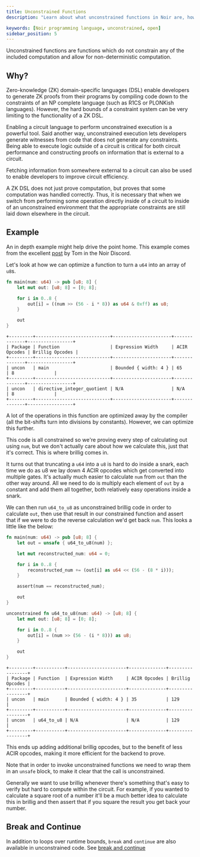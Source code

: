 ```yaml
---
title: Unconstrained Functions
description: "Learn about what unconstrained functions in Noir are, how to use them and when you'd want to."

keywords: [Noir programming language, unconstrained, open]
sidebar_position: 5
---
```


Unconstrained functions are functions which do not constrain any of the included computation and allow for non-deterministic computation.

## Why?

Zero-knowledge (ZK) domain-specific languages (DSL) enable developers to generate ZK proofs from their programs by compiling code down to the constraints of an NP complete language (such as R1CS or PLONKish languages). However, the hard bounds of a constraint system can be very limiting to the functionality of a ZK DSL.

Enabling a circuit language to perform unconstrained execution is a powerful tool. Said another way, unconstrained execution lets developers generate witnesses from code that does not generate any constraints. Being able to execute logic outside of a circuit is critical for both circuit performance and constructing proofs on information that is external to a circuit.

Fetching information from somewhere external to a circuit can also be used to enable developers to improve circuit efficiency.

A ZK DSL does not just prove computation, but proves that some computation was handled correctly. Thus, it is necessary that when we switch from performing some operation directly inside of a circuit to inside of an unconstrained environment that the appropriate constraints are still laid down elsewhere in the circuit.

## Example

An in depth example might help drive the point home. This example comes from the excellent [post](https://discord.com/channels/1113924620781883405/1124022445054111926/1128747641853972590) by Tom in the Noir Discord.

Let's look at how we can optimize a function to turn a `u64` into an array of `u8`s.

```rust
fn main(num: u64) -> pub [u8; 8] {
    let mut out: [u8; 8] = [0; 8];

    for i in 0..8 {
        out[i] = ((num >> (56 - i * 8)) as u64 & 0xff) as u8;
    }

    out
}
```

```
+---------+----------------------------+----------------------+--------------+-----------------+
| Package | Function                   | Expression Width     | ACIR Opcodes | Brillig Opcodes |
+---------+----------------------------+----------------------+--------------+-----------------+
| uncon   | main                       | Bounded { width: 4 } | 65           | 8               |
+---------+----------------------------+----------------------+--------------+-----------------+
| uncon   | directive_integer_quotient | N/A                  | N/A          | 8               |
+---------+----------------------------+----------------------+--------------+-----------------+
```

A lot of the operations in this function are optimized away by the compiler (all the bit-shifts turn into divisions by constants). However, we can optimize this further.

This code is all constrained so we're proving every step of calculating out using `num`, but we don't actually care about how we calculate this, just that it's correct. This is where brillig comes in.

It turns out that truncating a `u64` into a `u8` is hard to do inside a snark, each time we do as u8 we lay down 4 ACIR opcodes which get converted into multiple gates. It's actually much easier to calculate `num` from `out` than the other way around. All we need to do is multiply each element of `out` by a constant and add them all together, both relatively easy operations inside a snark.

We can then run `u64_to_u8` as unconstrained brillig code in order to calculate `out`, then use that result in our constrained function and assert that if we were to do the reverse calculation we'd get back `num`. This looks a little like the below:

```rust
fn main(num: u64) -> pub [u8; 8] {
    let out = unsafe { u64_to_u8(num) };

    let mut reconstructed_num: u64 = 0;

    for i in 0..8 {
        reconstructed_num += (out[i] as u64 << (56 - (8 * i)));
    }

    assert(num == reconstructed_num);

    out
}

unconstrained fn u64_to_u8(num: u64) -> [u8; 8] {
    let mut out: [u8; 8] = [0; 8];

    for i in 0..8 {
        out[i] = (num >> (56 - (i * 8))) as u8;
    }

    out
}
```

```
+---------+-----------+----------------------+--------------+-----------------+
| Package | Function  | Expression Width     | ACIR Opcodes | Brillig Opcodes |
+---------+-----------+----------------------+--------------+-----------------+
| uncon   | main      | Bounded { width: 4 } | 35           | 129             |
+---------+-----------+----------------------+--------------+-----------------+
| uncon   | u64_to_u8 | N/A                  | N/A          | 129             |
+---------+-----------+----------------------+--------------+-----------------+
```

This ends up adding additional brillig opcodes, but to the benefit of less ACIR opcodes, making it more efficient for the backend to prove.

Note that in order to invoke unconstrained functions we need to wrap them in an `unsafe` block,
to make it clear that the call is unconstrained.

Generally we want to use brillig whenever there's something that's easy to verify but hard to compute within the circuit. For example, if you wanted to calculate a square root of a number it'll be a much better idea to calculate this in brillig and then assert that if you square the result you get back your number.

## Break and Continue

In addition to loops over runtime bounds, `break` and `continue` are also available in unconstrained code. See [break and continue](../concepts/control_flow.md#break-and-continue)
